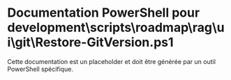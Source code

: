 # Documentation PowerShell pour development\scripts\roadmap\rag\ui\git\Restore-GitVersion.ps1

Cette documentation est un placeholder et doit être générée par un outil PowerShell spécifique.
